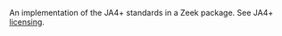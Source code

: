 An implementation of the JA4+ standards in a Zeek package. See JA4+ [licensing](https://github.com/FoxIO-LLC/ja4/blob/main/LICENSE).
